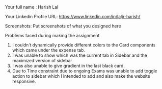 Your full name : Harish Lal

Your Linkedin Profile URL: https://www.linkedin.com/in/laljr-harish/

Screenshots:
Put screenshots of what you designed here

Problems faced during making the assignment

1. I couldn't dynamically provide different colors to the Card components which came under the expense tab.
2. I was unable to show which was the current tab in Sidebar and the maximized version of sidebar
3. I was also unable to give gradient in the last black card.
4. Due to Time constraint due to ongoing Exams was unable to add toggle action to sidebar which I intended to add and also make the website responsive.
